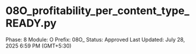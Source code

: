 # 08O_profitability_per_content_type_READY.py

Phase: 8
Module: O
Prefix: 08O_
Status: Approved
Last Updated: July 28, 2025 6:59 PM (GMT+5:30)
